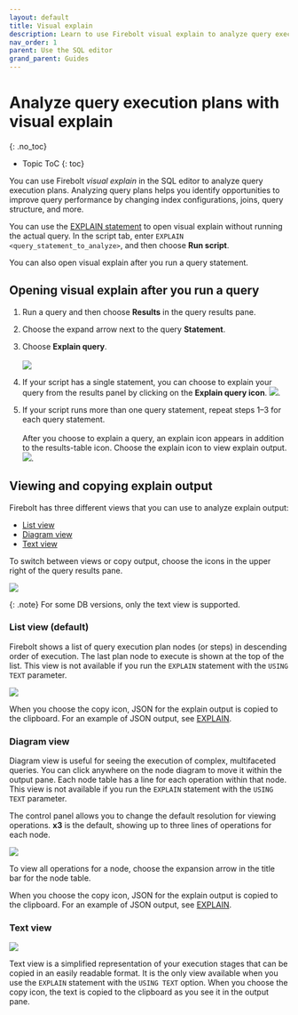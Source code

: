 ```yaml
---
layout: default
title: Visual explain
description: Learn to use Firebolt visual explain to analyze query execution plans to improve query performance and efficiency.
nav_order: 1
parent: Use the SQL editor
grand_parent: Guides
---
```


# Analyze query execution plans with visual explain
{: .no_toc}

* Topic ToC
{: toc}

You can use Firebolt *visual explain* in the SQL editor to analyze query execution plans. Analyzing query plans helps you identify opportunities to improve query performance by changing index configurations, joins, query structure, and more.

You can use the [EXPLAIN statement](../../sql_reference/commands/queries/explain.md) to open visual explain without running the actual query. In the script tab, enter `EXPLAIN <query_statement_to_analyze>`, and then choose **Run script**.

You can also open visual explain after you run a query statement.

## Opening visual explain after you run a query

1. Run a query and then choose **Results** in the query results pane.  

2. Choose the expand arrow next to the query **Statement**.

3. Choose **Explain query**.  
<br>![](../assets/images/explain_expand_to_see.png)

4. If your script has a single statement, you can choose to explain your query from the results panel by clicking on the **Explain query icon**.
 ![](../assets/images/explain_query_icon.png). 

5. If your script runs more than one query statement, repeat steps 1&ndash;3 for each query statement.  
  <br>After you choose to explain a query, an explain icon appears in addition to the results-table icon. Choose the explain icon to view explain output.  
  ![](../assets/images/explain_view_output_icons.png).  

## Viewing and copying explain output

Firebolt has three different views that you can use to analyze explain output:

* [List view](#list-view-default)
* [Diagram view](#diagram-view)
* [Text view](#text-view)

To switch between views or copy output, choose the icons in the upper right of the query results pane.  

![](../assets/images/explain_view_icons.png)

{: .note} 
For some DB versions, only the text view is supported. 

### List view (default)

Firebolt shows a list of query execution plan nodes (or steps) in descending order of execution. The last plan node to execute is shown at the top of the list. This view is not available if you run the `EXPLAIN` statement with the `USING TEXT` parameter.

![](../assets/images/explain_list_view.png)

When you choose the copy icon, JSON for the explain output is copied to the clipboard. For an example of JSON output, see [EXPLAIN](../../sql-reference/commands/queries/explain.md).

### Diagram view

Diagram view is useful for seeing the execution of complex, multifaceted queries. You can click anywhere on the node diagram to move it within the output pane. Each node table has a line for each operation within that node. This view is not available if you run the `EXPLAIN` statement with the `USING TEXT` parameter.

The control panel allows you to change the default resolution for viewing operations. **x3** is the default, showing up to three lines of operations for each node.

![](../assets/images/explain_choose_diagram_view.png)

To view all operations for a node, choose the expansion arrow in the title bar for the node table.

When you choose the copy icon, JSON for the explain output is copied to the clipboard. For an example of JSON output, see [EXPLAIN](../../sql-reference/commands/queries/explain.md).

### Text view

![](../assets/images/explain_text_view.png)

Text view is a simplified representation of your execution stages that can be copied in an easily readable format. It is the only view available when you use the `EXPLAIN` statement with the `USING TEXT` option. When you choose the copy icon, the text is copied to the clipboard as you see it in the output pane.


